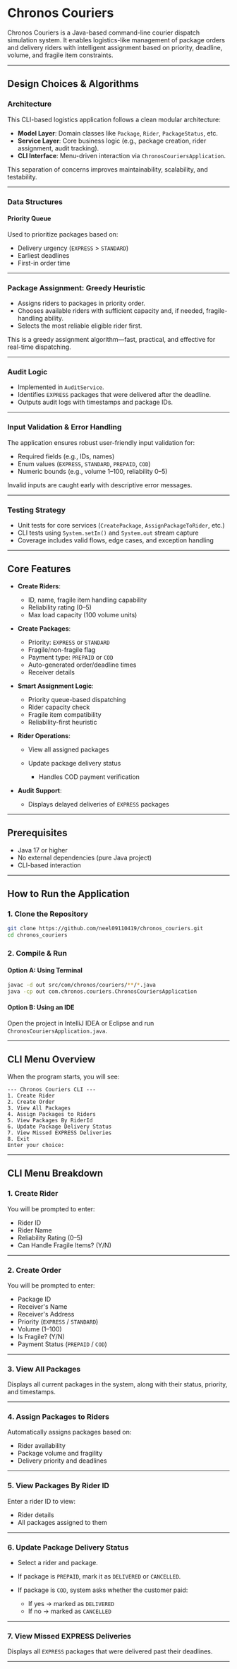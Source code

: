 # Chronos Couriers

Chronos Couriers is a Java-based command-line courier dispatch simulation system. It enables logistics-like management of package orders and delivery riders with intelligent assignment based on priority, deadline, volume, and fragile item constraints.

---

## Design Choices & Algorithms

### Architecture

This CLI-based logistics application follows a clean modular architecture:

* **Model Layer**: Domain classes like `Package`, `Rider`, `PackageStatus`, etc.
* **Service Layer**: Core business logic (e.g., package creation, rider assignment, audit tracking).
* **CLI Interface**: Menu-driven interaction via `ChronosCouriersApplication`.

This separation of concerns improves maintainability, scalability, and testability.

---

### Data Structures

#### Priority Queue

Used to prioritize packages based on:

* Delivery urgency (`EXPRESS` > `STANDARD`)
* Earliest deadlines
* First-in order time

---

### Package Assignment: Greedy Heuristic

* Assigns riders to packages in priority order.
* Chooses available riders with sufficient capacity and, if needed, fragile-handling ability.
* Selects the most reliable eligible rider first.

This is a greedy assignment algorithm—fast, practical, and effective for real-time dispatching.

---

### Audit Logic

* Implemented in `AuditService`.
* Identifies `EXPRESS` packages that were delivered after the deadline.
* Outputs audit logs with timestamps and package IDs.

---

### Input Validation & Error Handling

The application ensures robust user-friendly input validation for:

* Required fields (e.g., IDs, names)
* Enum values (`EXPRESS`, `STANDARD`, `PREPAID`, `COD`)
* Numeric bounds (e.g., volume 1–100, reliability 0–5)

Invalid inputs are caught early with descriptive error messages.

---

### Testing Strategy

* Unit tests for core services (`CreatePackage`, `AssignPackageToRider`, etc.)
* CLI tests using `System.setIn()` and `System.out` stream capture
* Coverage includes valid flows, edge cases, and exception handling

---

## Core Features

* **Create Riders**:

  * ID, name, fragile item handling capability
  * Reliability rating (0–5)
  * Max load capacity (100 volume units)

* **Create Packages**:

  * Priority: `EXPRESS` or `STANDARD`
  * Fragile/non-fragile flag
  * Payment type: `PREPAID` or `COD`
  * Auto-generated order/deadline times
  * Receiver details

* **Smart Assignment Logic**:

  * Priority queue-based dispatching
  * Rider capacity check
  * Fragile item compatibility
  * Reliability-first heuristic

* **Rider Operations**:

  * View all assigned packages
  * Update package delivery status

    * Handles COD payment verification

* **Audit Support**:

  * Displays delayed deliveries of `EXPRESS` packages

---

## Prerequisites

* Java 17 or higher
* No external dependencies (pure Java project)
* CLI-based interaction

---

## How to Run the Application

### 1. Clone the Repository

```bash
git clone https://github.com/neel09110419/chronos_couriers.git
cd chronos_couriers
```

### 2. Compile & Run

#### Option A: Using Terminal

```bash
javac -d out src/com/chronos/couriers/**/*.java
java -cp out com.chronos.couriers.ChronosCouriersApplication
```

#### Option B: Using an IDE

Open the project in IntelliJ IDEA or Eclipse and run `ChronosCouriersApplication.java`.

---

## CLI Menu Overview

When the program starts, you will see:

```
--- Chronos Couriers CLI ---
1. Create Rider
2. Create Order
3. View All Packages
4. Assign Packages to Riders
5. View Packages By RiderId
6. Update Package Delivery Status
7. View Missed EXPRESS Deliveries
8. Exit
Enter your choice:
```

---

## CLI Menu Breakdown

### 1. Create Rider

You will be prompted to enter:

* Rider ID
* Rider Name
* Reliability Rating (0–5)
* Can Handle Fragile Items? (Y/N)

---

### 2. Create Order

You will be prompted to enter:

* Package ID
* Receiver's Name
* Receiver's Address
* Priority (`EXPRESS` / `STANDARD`)
* Volume (1–100)
* Is Fragile? (Y/N)
* Payment Status (`PREPAID` / `COD`)

---

### 3. View All Packages

Displays all current packages in the system, along with their status, priority, and timestamps.

---

### 4. Assign Packages to Riders

Automatically assigns packages based on:

* Rider availability
* Package volume and fragility
* Delivery priority and deadlines

---

### 5. View Packages By Rider ID

Enter a rider ID to view:

* Rider details
* All packages assigned to them

---

### 6. Update Package Delivery Status

* Select a rider and package.
* If package is `PREPAID`, mark it as `DELIVERED` or `CANCELLED`.
* If package is `COD`, system asks whether the customer paid:

  * If yes → marked as `DELIVERED`
  * If no → marked as `CANCELLED`

---

### 7. View Missed EXPRESS Deliveries

Displays all `EXPRESS` packages that were delivered past their deadlines.

---
